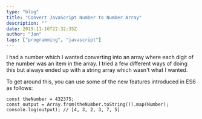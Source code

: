 ```yaml
---
type: "blog"
title: "Convert JavaScript Number to Number Array"
description: ""
date: 2019-11-16T22:32:35Z
author: "Jon"
tags: ["programming", "javascript"]
---
```


I had a number which I wanted converting into an array where each digit of the number was an item in the array. I tried a few different ways of doing this but always ended up with a string array which wasn't what I wanted.

To get around this, you can use some of the new features introduced in ES6 as follows:

```
const theNumber = 432375;
const output = Array.from(theNumber.toString()).map(Number);
console.log(output); // [4, 3, 2, 3, 7, 5]
```
